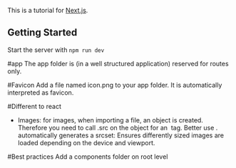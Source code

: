 This is a tutorial for [Next.js](https://nextjs.org/).

## Getting Started

Start the server with
`npm run dev`

#app
The app folder is (in a well structured application) reserved for routes only.

#Favicon
Add a file named icon.png to your app folder. It is automatically interpreted as favicon.

#Different to react
- Images: for images, when importing a file, an object is created. Therefore you need to call .src on the object for an <img> tag. Better use <Image>.
  <Image> automatically generates a srcset: Ensures differently sized images are loaded depending on the device and viewport.

#Best practices
Add a components folder on root level

